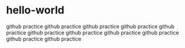 # hello-world
github practice
github practice
github practice
github practice
github practice
github practice
github practice
github practice
github practice
github practice
github practice

